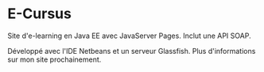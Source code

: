 E-Cursus
========

Site d'e-learning en Java EE avec JavaServer Pages. Inclut une API SOAP.

Développé avec l'IDE Netbeans et un serveur Glassfish.
Plus d'informations sur mon site prochainement.
